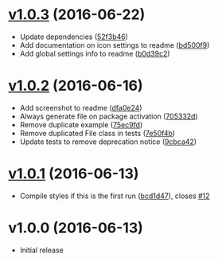 <a name="v1.0.3"></a>
# [v1.0.3](https://github.com/wyze/atom-flexicons/compare/v1.0.2...v1.0.3) (2016-06-22)

* Update dependencies ([52f3b46](https://github.com/wyze/atom-flexicons/commit/52f3b46))
* Add documentation on icon settings to readme ([bd500f9](https://github.com/wyze/atom-flexicons/commit/bd500f9))
* Add global settings info to readme ([b0d39c2](https://github.com/wyze/atom-flexicons/commit/b0d39c2))


<a name="v1.0.2"></a>
# [v1.0.2](https://github.com/wyze/atom-flexicons/compare/v1.0.1...v1.0.2) (2016-06-16)

* Add screenshot to readme ([dfa0e24](https://github.com/wyze/atom-flexicons/commit/dfa0e24))
* Always generate file on package activation ([705332d](https://github.com/wyze/atom-flexicons/commit/705332d))
* Remove duplicate example ([75ec9fd](https://github.com/wyze/atom-flexicons/commit/75ec9fd))
* Remove duplicated File class in tests ([7e50f4b](https://github.com/wyze/atom-flexicons/commit/7e50f4b))
* Update tests to remove deprecation notice ([9cbca42](https://github.com/wyze/atom-flexicons/commit/9cbca42))


<a name="v1.0.1"></a>
# [v1.0.1](https://github.com/wyze/atom-flexicons/compare/v1.0.0...v1.0.1) (2016-06-13)

* Compile styles if this is the first run ([bcd1d47](https://github.com/wyze/atom-flexicons/commit/bcd1d47)), closes [#12](https://github.com/wyze/atom-flexicons/issues/12)


<a name="v1.0.0"></a>
# v1.0.0 (2016-06-13)

* Initial release
